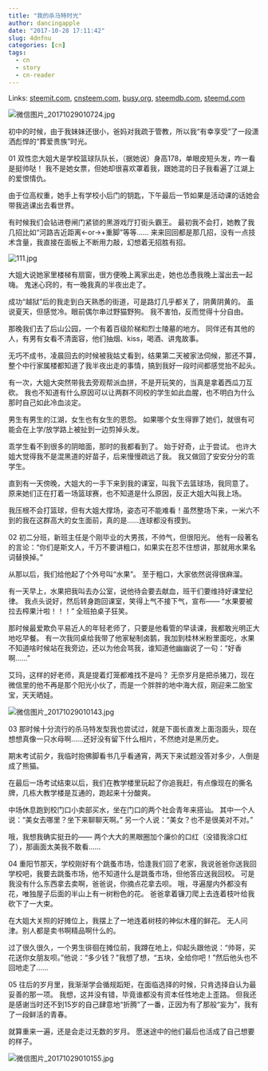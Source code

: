 ```yaml
---
title: "我的杀马特时光"
author: dancingapple
date: "2017-10-28 17:11:42"
slug: 4dnfnu
categories: [cn]
tags: 
  - cn
  - story
  - cn-reader
---
```


Links: [steemit.com](https://steemit.com/cn/@dancingapple/4dnfnu), [cnsteem.com](https://cnsteem.com/cn/@dancingapple/4dnfnu), [busy.org](https://busy.org/cn/@dancingapple/4dnfnu), [steemdb.com](https://steemdb.com/cn/@dancingapple/4dnfnu), [steemd.com](https://steemd.com/cn/@dancingapple/4dnfnu)

![微信图片_20171029010724.jpg](https://steemitimages.com/DQmYHhrRo54osMf6HaPwvnjc15mCyx4AWYiCRCBgpuoxrDo/%E5%BE%AE%E4%BF%A1%E5%9B%BE%E7%89%87_20171029010724.jpg)

初中的时候，由于我妹妹还很小，爸妈对我疏于管教，所以我“有幸享受”了一段潇洒彪悍的“葬爱贵族”时光。

01
双性恋大姐大是学校篮球队队长，（据她说）身高178，单眼皮短头发，咋一看是挺帅哒！
我不是她女票，但她却很喜欢罩着我，跟她混的日子我看遍了江湖上的爱恨情仇。

由于位高权重，她手上有学校小后门的钥匙，下午最后一节如果是活动课的话她会带我逃课出去看世界。

有时候我们会钻进卷闸门紧锁的黑游戏厅打街头霸王。
最初我不会打，她教了我几招比如“河路吉近距离←or→+重脚”等等……
来来回回都是那几招，没有一点技术含量，我直接在面板上不断用力敲，幻想着无招胜有招。

![111.jpg](https://steemitimages.com/DQmXXiNg7e6NLet5MRdLY9LpuvfN6rzcB4Wye19yT5ocatr/111.jpg)

大姐大说她家里楼梯有扇窗，很方便晚上离家出走，她也怂恿我晚上溜出去一起嗨。
鬼迷心窍的，有一晚我真的半夜出走了。

成功“越狱”后的我走到白天熟悉的街道，可是路灯几乎都关了，阴黄阴黄的。
虽说夏天，但感觉冷。眼前偶尔串过野猫野狗。
我不害怕，反而觉得十分自由。

那晚我们去了后山公园，一个有着百级阶梯和烈士陵墓的地方。
同伴还有其他的人，有男有女看不清面容，他们抽烟、kiss，喝酒、讲鬼故事。

无巧不成书，凌晨回去的时候被我姑丈看到，结果第二天被家法伺候，那还不算，整个中行家属楼都知道了我半夜出走的事情，搞到我好一段时间都感觉抬不起头。

有一次，大姐大突然带我去旁观帮派血拼，不是开玩笑的，当真是拿着西瓜刀互砍。
我也不知道有什么原因可以让两群不同校的学生如此血腥，也不明白为什么那时自己如此冷血淡定。

男生有男生的江湖，女生也有女生的恩怨。
如果哪个女生得罪了她们，就很有可能会在上学/放学路上被扯到一边剪掉头发。

乖学生看不到很多的阴暗面，那时的我都看到了。
始于好奇，止于尝试。
也许大姐大觉得我不是混黑道的好苗子，后来慢慢疏远了我。
我又做回了安安分分的乖学生。

直到有一天傍晚，大姐大的一手下来到我的课室，叫我下去篮球场，我同意了。
原来她们正在打着一场篮球赛，也不知道是什么原因，反正大姐大叫我上场。

我压根不会打篮球，但有大姐大撑场，姿态可不能难看！虽然整场下来，一米六不到的我在这群高大的女生面前，真的是……连球都没有摸到。

02
初二分班，新班主任是个刚毕业的大男孩，不帅气，但很阳光。
他有一段著名的言论：“你们是斯文人，千万不要讲粗口，如果实在忍不住想讲，那就用水果名词替换掉。”

从那以后，我们给他起了个外号叫“水果”。
至于粗口，大家依然说得很麻溜。

有一天早上，水果把我叫去办公室，说他待会要去献血，班干们要维持好课堂纪律。
我点头说好，然后转身跑回课室，笑得上气不接下气，宣布——
“水果要被拉去榨果汁啦！！！”
全班拍桌子狂笑。

那时候最爱欺负平易近人的年轻老师了，只要是他看管的早读课，我都敢光明正大地吃早餐。
有一次我同桌给我带了他家秘制卤鹅，我加到桂林米粉里面吃，水果不知道啥时候站在我旁边，还以为他会骂我，谁知道他幽幽说了一句：“好香啊……”

艾玛，这样的好老师，真是提着灯笼都难找不是吗？
无奈岁月是把杀猪刀，现在微信里的他不再是那个阳光小伙了，而是一个胖胖的地中海大叔，刚迎来二胎宝宝，天天晒娃。

![微信图片_20171029010143.jpg](https://steemitimages.com/DQmTacZZ1PK7Tm3qKv8sh5qw2QXEQguGaCYuw5iEWFUPVBZ/%E5%BE%AE%E4%BF%A1%E5%9B%BE%E7%89%87_20171029010143.jpg)

03
那时候十分流行的杀马特发型我也尝试过，就是下面长直发上面泡面头，现在想想真像一只水母啊……还好没有留下什么相片，不然绝对是黑历史。

期末考试前夕，我临时抱佛脚看书几乎看通宵，两天下来试题没答对多少，人倒是成了熊猫。

在最后一场考试结束以后，我们在教学楼里玩起了你追我赶，有点像现在的撕名牌，几栋大教学楼是互通的，跑起来十分酸爽。

中场休息跑到校门口小卖部买水，坐在门口的两个社会青年来搭讪。
其中一个人说：“美女去哪里？坐下来聊聊天啊。”
另一个人说：“美女？也不是很美对不对。”

哦，我想我确实挺丑的——
两个大大的黑眼圈加个廉价的口红（没错我涂口红了），那画面太美我不敢看……

04
重阳节那天，学校刚好有个跳蚤市场，恰逢我们回了老家，我说爸爸你送我回学校吧，我要去跳蚤市场，他不知道什么是跳蚤市场，但他答应送我回校。
可是我没有什么东西拿去卖啊，爸爸说，你摘点花拿去呗。
哦，寻遍屋内外都没有花，唯独屋子后面的半山上有一树粉色的花。
爸爸拿着镰刀爬上去连着枝叶给我砍下了一大束。

在大姐大关照的好摊位上，我摆上了一地连着树枝的神似木槿的鲜花。
无人问津。别人都是卖书啊精品啊什么的。

过了很久很久，一个男生徘徊在摊位前，我蹲在地上，仰起头跟他说：“帅哥，买花送你女朋友呗。”他说：“多少钱？”我想了想，“五块，全给你吧！”然后他头也不回地走了……

05
往后的岁月里，我渐渐学会循规蹈矩，在面临选择的时候，只肯选择自认为最妥善的那一项。
我想，这并没有错，毕竟谁都没有资本任性地走上歪路。
但我还是感谢当时还不到15岁的自己肆意地“折腾”了一番，正因为有了那般“妄为”，我有了一段鲜活的青春。

就算重来一遍，还是会走过无数的岁月。
愿迷途中的他们最后也活成了自己想要的样子。

![微信图片_20171029010155.jpg](https://steemitimages.com/DQmYA26CeSaZmTXnXvUYnBxRBWUFzLZntai3Xy2da1PTDcz/%E5%BE%AE%E4%BF%A1%E5%9B%BE%E7%89%87_20171029010155.jpg)
